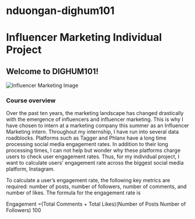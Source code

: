 # nduongan-dighum101

# Influencer Marketing Individual Project 

## Welcome to DIGHUM101!

![Influencer Marketing Image](https://entail-assets.com/mayple/644e1ebe7f0acdd5ba288d9b_influencermarketingstrategychecklist_7fabe1028c7d6232bce8066208246626_2000-1699518605929.jpg)

### Course overview
Over the past ten years, the marketing landscape has changed drastically with the emergence of influencers and influencer marketing. This is why I have chosen to intern at a marketing company this summer as an Influencer Marketing intern. Throughout my internship, I have run into several data roadblocks. Platforms such as Tagger and Phlanx have a long time processing social media engagement rates. In addition to their long processing times, I can not help but wonder why these platforms charge users to check user engagement rates. Thus, for my individual project, I want to calculate users' engagement rate across the biggest social media platform, Instagram. 

To calculate a user’s engagement rate, the following key metrics are required: number of posts, number of followers, number of comments, and number of likes. The formula for the engagement rate is 

Engagement =(Total Comments + Total Likes)(Number of Posts   Number of Followers)  100  
